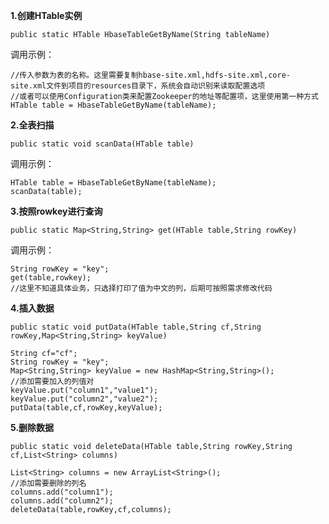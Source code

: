 **1.创建HTable实例**

`public static HTable HbaseTableGetByName(String tableName)`

调用示例：
```
//传入参数为表的名称。这里需要复制hbase-site.xml,hdfs-site.xml,core-site.xml文件到项目的resources目录下，系统会自动识别来读取配置选项
//或者可以使用Configuration类来配置Zookeeper的地址等配置项，这里使用第一种方式
HTable table = HbaseTableGetByName(tableName);
```

**2.全表扫描**

`public static void scanData(HTable table)`

调用示例：
```
HTable table = HbaseTableGetByName(tableName);
scanData(table);
```

**3.按照rowkey进行查询**

`public static Map<String,String> get(HTable table,String rowKey)`

调用示例：
```
String rowKey = "key";
get(table,rowkey);
//这里不知道具体业务，只选择打印了值为中文的列，后期可按照需求修改代码
```

**4.插入数据**

`public static void putData(HTable table,String cf,String rowKey,Map<String,String> keyValue)`

```
String cf="cf";
String rowKey = "key";
Map<String,String> keyValue = new HashMap<String,String>();
//添加需要加入的列值对
keyValue.put("column1","value1");
keyValue.put("column2","value2");
putData(table,cf,rowKey,keyValue);
```

**5.删除数据**

`public static void deleteData(HTable table,String rowKey,String cf,List<String> columns)`

```
List<String> columns = new ArrayList<String>();
//添加需要删除的列名
columns.add("column1");
columns.add("column2");
deleteData(table,rowKey,cf,columns);
```
